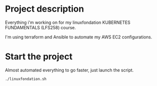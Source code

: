 # Project description

Everything i'm working on for my linuxfondation KUBERNETES FUNDAMENTALS (LFS258) course.

I'm using terraform and Ansible to automate my AWS EC2 configurations.

# Start the project

Almost automated everything to go faster, just launch the script.

```bash
./linuxfondation.sh
```